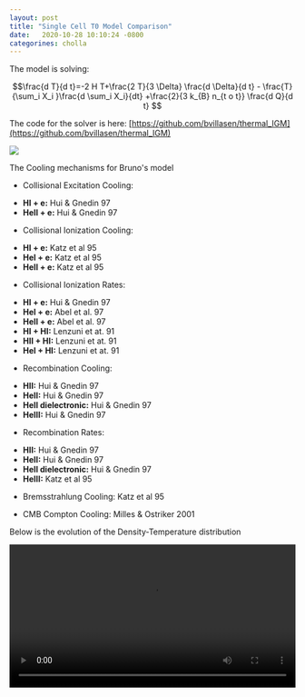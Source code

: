 ```yaml
---
layout: post
title: "Single Cell T0 Model Comparison"
date:   2020-10-28 10:10:24 -0800
categorines: cholla
---
```


The model is solving:

$$\frac{d T}{d t}=-2 H T+\frac{2 T}{3 \Delta} \frac{d \Delta}{d t} - \frac{T}{\sum_i X_i }\frac{d \sum_i X_i}{dt}   +\frac{2}{3 k_{B} n_{t o t}} \frac{d Q}{d t} $$

The code for the solver is here: [https://github.com/bvillasen/thermal_IGM](https://github.com/bvillasen/thermal_IGM)

<img src="{{ site.url }}assets/images/temp_evolution_Grackle.png">



The Cooling mechanisms for Bruno's model

* Collisional Excitation Cooling: 
- **HI + e:** Hui & Gnedin 97
- **HeII + e:** Hui & Gnedin 97


* Collisional Ionization Cooling: 
- **HI + e:** Katz et al 95
- **HeI + e:** Katz et al 95
- **HeII + e:** Katz et al 95


* Collisional Ionization Rates: 
- **HI + e:** Hui & Gnedin 97
- **HeI + e:** Abel et al. 97
- **HeII + e:** Abel et al. 97
- **HI + HI:** Lenzuni et at. 91
- **HII + HI:** Lenzuni et at. 91
- **HeI + HI:** Lenzuni et at. 91

* Recombination Cooling:
- **HII:** Hui & Gnedin 97
- **HeII:** Hui & Gnedin 97
- **HeII dielectronic:** Hui & Gnedin 97
- **HeIII:** Hui & Gnedin 97

* Recombination Rates:
- **HII:** Hui & Gnedin 97
- **HeII:** Hui & Gnedin 97
- **HeII dielectronic:**  Hui & Gnedin 97
- **HeIII:** Katz et al 95


* Bremsstrahlung Cooling: Katz et al 95
 
* CMB Compton Cooling: Milles & Ostriker 2001



Below is the evolution of the Density-Temperature distribution


<div style="text-align: center">
<video src="{{ site.url }}assets/videos/phase_diagram_uvb_comparison_balck.mp4" width="100%"  height="auto" controls preload> </video>
</div>